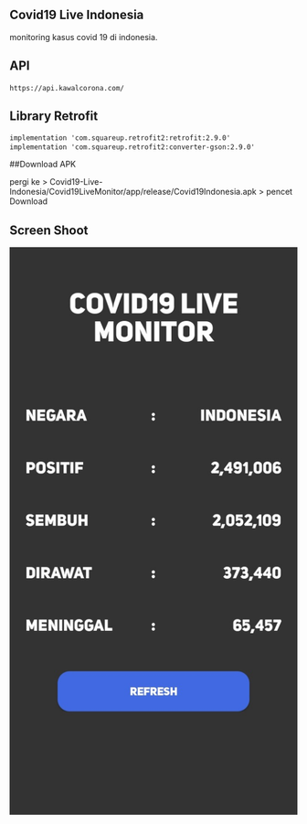 ## Covid19 Live Indonesia
 
monitoring kasus covid 19 di indonesia.

## API

```
https://api.kawalcorona.com/
```
## Library Retrofit

```
implementation 'com.squareup.retrofit2:retrofit:2.9.0'
implementation 'com.squareup.retrofit2:converter-gson:2.9.0'  
```
##Download APK

pergi ke > Covid19-Live-Indonesia/Covid19LiveMonitor/app/release/Covid19Indonesia.apk > pencet Download 

## Screen Shoot

![](Covid19LiveMonitor/ss/ss1.jpg)
